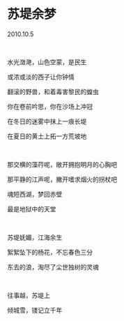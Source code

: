 # 苏堤余梦

2010.10.5

&emsp;

水光潋滟，山色空蒙，是民生

或浓或淡的西子让你钟情

翻滚的野兽，和着毒害黎民的蝗虫

你在卷前吟思，你在沙场上冲冠

在冬日的迷雾中抹上一痕长堤

在夏日的黄土上拓一方荒坡地

&emsp;

那交横的藻荇呢，敞开拥抱明月的心胸吧

那平静的江声呢，撇开嗜求烟火的拐杖吧

魂短西湖，梦回赤壁

最是地狱中的天堂

&emsp;

苏堤妩媚，江海余生

絮絮坠下的杨花，不忘春色三分

东去的浪，淘尽了尘世独树的灵魂

&emsp;

往事越，苏堤上

倾城雪，镂记立千年

